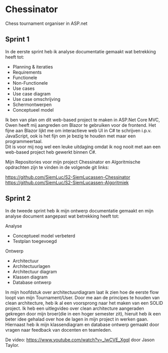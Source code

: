 # Chessinator
Chess tournament organiser in ASP.net

## Sprint 1
In de eerste sprint heb ik analyse documentatie gemaakt wat betrekking heeft tot:
- Planning & iteraties
- Requirements
 - Functionele
 - Non-Functionele
- Use cases
 - Use case diagram
 - Use case omschrijving
- Schermontwerpen
- Conceptueel model

Ik ben van plan om dit web-based project te maken in ASP.Net Core MVC, Owen heeft mij aangreden om Blazor te gebruiken voor de frontend.
Het fijne aan Blazor lijkt me om interactieve web UI in C# te schrijven i.p.v. JavaScript, ook is het fijn om je bezig te houden met maar een programmeertaal.  
Dit is voor mij nog wel een leuke uitdaging omdat ik nog nooit met aan een web-based project heb gewerkt binnen C#. 

Mijn Repositories voor mijn project Chessinator en Algoritmische opdrachten 
zijn te vinden in de volgende git links:

https://github.com/SiemLuc/S2-SiemLucassen-Chessinator
https://github.com/SiemLuc/S2-SiemLucassen-Algoritmiek

## Sprint 2

In de tweede sprint heb ik mijn ontwerp documentatie gemaakt en mijn analyse document aangepast wat betrekking heeft tot:

Analyse
- Conceptueel model verbeterd
- Testplan toegevoegd

Ontwerp
- Architectuur
 - Architectuurlagen
 - Architectuur diagram
- Klassen diagram
- Database ontwerp

In mijn hoofdstuk over architectuurdiagram laat ik zien hoe de eerste flow loopt van mijn Tournament/User. 
Door me aan de principes te houden van clean architecture, heb ik al een voorsprong naar het maken van een SOLID project.
Ik heb een uitlegvideo over clean architecture aangeraden gekregen door mijn broer(die in een hoger semester zit), hieruit heb ik een beter idee gehalad over hoe de lagen in mijn project in werken gaan. Hiernaast heb ik mijn klassendiagram en database ontwerp gemaakt door vragen naar feedback van docenten en teamleden.

De video: https://www.youtube.com/watch?v=_lwCVE_XgqI door Jason Taylor.


